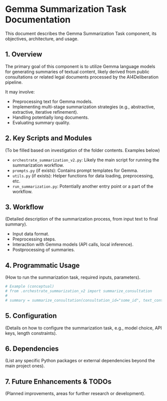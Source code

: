 # Gemma Summarization Task Documentation

This document describes the Gemma Summarization Task component, its objectives, architecture, and usage.

## 1. Overview
The primary goal of this component is to utilize Gemma language models for generating summaries of textual content, likely derived from public consultations or related legal documents processed by the AI4Deliberation pipeline.

It may involve:
- Preprocessing text for Gemma models.
- Implementing multi-stage summarization strategies (e.g., abstractive, extractive, iterative refinement).
- Handling potentially long documents.
- Evaluating summary quality.

## 2. Key Scripts and Modules
(To be filled based on investigation of the folder contents. Examples below)
- `orchestrate_summarization_v2.py`: Likely the main script for running the summarization workflow.
- `prompts.py` (if exists): Contains prompt templates for Gemma.
- `utils.py` (if exists): Helper functions for data loading, preprocessing, etc.
- `run_summarization.py`: Potentially another entry point or a part of the workflow.

## 3. Workflow
(Detailed description of the summarization process, from input text to final summary).
- Input data format.
- Preprocessing steps.
- Interaction with Gemma models (API calls, local inference).
- Postprocessing of summaries.

## 4. Programmatic Usage
(How to run the summarization task, required inputs, parameters).

```python
# Example (conceptual)
# from .orchestrate_summarization_v2 import summarize_consultation
#
# summary = summarize_consultation(consultation_id="some_id", text_content="...")
```

## 5. Configuration
(Details on how to configure the summarization task, e.g., model choice, API keys, length constraints).

## 6. Dependencies
(List any specific Python packages or external dependencies beyond the main project ones).

## 7. Future Enhancements & TODOs
(Planned improvements, areas for further research or development). 